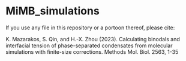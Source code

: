 # MiMB_simulations

If you use any file in this repository or a portoon thereof, please cite:

K. Mazarakos, S. Qin, and H.-X. Zhou (2023). Calculating binodals and interfacial tension of phase-separated condensates from molecular simulations with finite-size corrections. Methods Mol. Biol. 2563, 1-35

